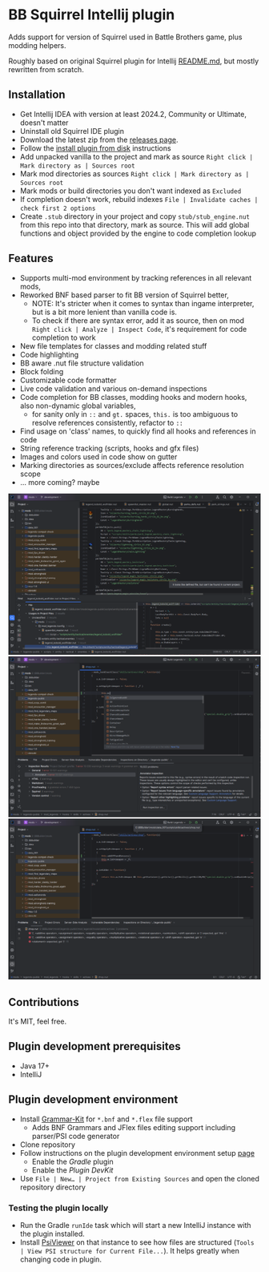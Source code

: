 # BB Squirrel Intellij plugin

Adds support for version of Squirrel used in Battle Brothers game, plus modding helpers.

Roughly based on original Squirrel plugin for Intellij [README.md](ORIGINAL_README.md), but mostly rewritten from scratch.

## Installation

* Get Intellij IDEA with version at least 2024.2, Community or Ultimate, doesn't matter
* Uninstall old Squirrel IDE plugin
* Download the latest zip from the [releases page](../../releases).
* Follow the [install plugin from disk](https://www.jetbrains.com/help/idea/managing-plugins.html) instructions
* Add unpacked vanilla to the project and mark as source `Right click | Mark directory as | Sources root`
* Mark mod directories as sources `Right click | Mark directory as | Sources root`
* Mark mods or build directories you don't want indexed as `Excluded`
* If completion doesn't work, rebuild indexes `File | Invalidate caches | check first 2 options `
* Create `.stub` directory in your project and copy `stub/stub_engine.nut` from this repo into that directory, mark as source. This will add global functions and object provided by the engine to code completion lookup

## Features

- Supports multi-mod environment by tracking references in all relevant mods,
- Reworked BNF based parser to fit BB version of Squirrel better,
    - NOTE: It's stricter when it comes to syntax than ingame interpreter, but is a bit more lenient than vanilla code is.
    - To check if there are syntax error, add it as source, then on mod `Right click | Analyze | Inspect Code`, it's requirement for code completion to work
- New file templates for classes and modding related stuff
- Code highlighting
- BB aware .nut file structure validation
- Block folding
- Customizable code formatter
- Live code validation and various on-demand inspections
- Code completion for BB classes, modding hooks and modern hooks, also non-dynamic global variables,
    - for sanity only in `::` and `gt.` spaces, `this.` is too ambiguous to resolve references consistently, refactor to `::`
- Find usage on 'class' names, to quickly find all hooks and references in code
- String reference tracking (scripts, hooks and gfx files)
- Images and colors used in code show on gutter
- Marking directories as sources/exclude affects reference resolution scope
- ... more coming? maybe

<img src="doc/img0.png">
<img src="doc/img1.png">
<img src="doc/img2.png">

## Contributions

It's MIT, feel free.

## Plugin development prerequisites

* Java 17+
* IntelliJ

## Plugin development environment

* Install [Grammar-Kit](https://plugins.jetbrains.com/plugin/6606-grammar-kit) for `*.bnf` and `*.flex` file support
  * Adds BNF Grammars and JFlex files editing support including parser/PSI code generator
* Clone repository
* Follow instructions on the plugin development environment setup [page](https://www.jetbrains.org/intellij/sdk/docs/tutorials/build_system/prerequisites.html)
  * Enable the *Gradle* plugin
  * Enable the *Plugin DevKit*
* Use `File | New… | Project from Existing Sources` and open the cloned repository directory

### Testing the plugin locally

* Run the Gradle `runIde` task which will start a new IntelliJ instance with the plugin installed.
* Install [PsiViewer](https://plugins.jetbrains.com/plugin/227-psiviewer) on that instance to see how files are structured (`Tools | View PSI structure for Current File...`). It helps greatly when changing code in plugin.
